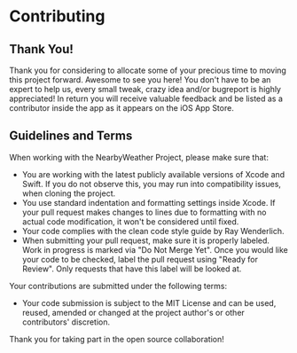 # Contributing

## Thank You!
Thank you for considering to allocate some of your precious time to moving this project forward. Awesome to see you here! You don't have to be an expert to help us, every small tweak, crazy idea and/or bugreport is highly appreciated! In return you will receive valuable feedback and be listed as a contributor inside the app as it appears on the iOS App Store.

## Guidelines and Terms
When working with the NearbyWeather Project, please make sure that:

- You are working with the latest publicly available versions of Xcode and Swift. If you do not observe this, you may run into compatibility issues, when cloning the project.
- You use standard indentation and formatting settings inside Xcode. If your pull request makes changes to lines due to formatting with no actual code modification, it won't be considered until fixed.
- Your code complies with the clean code style guide by Ray Wenderlich.
- When submitting your pull request, make sure it is properly labeled. Work in progress is marked via "Do Not Merge Yet". Once you would like your code to be checked, label the pull request using "Ready for Review". Only requests that have this label will be looked at.

Your contributions are submitted under the following terms:

- Your code submission is subject to the MIT License and can be used, reused, amended or changed at the project author's or other contributors' discretion.

Thank you for taking part in the open source collaboration!
